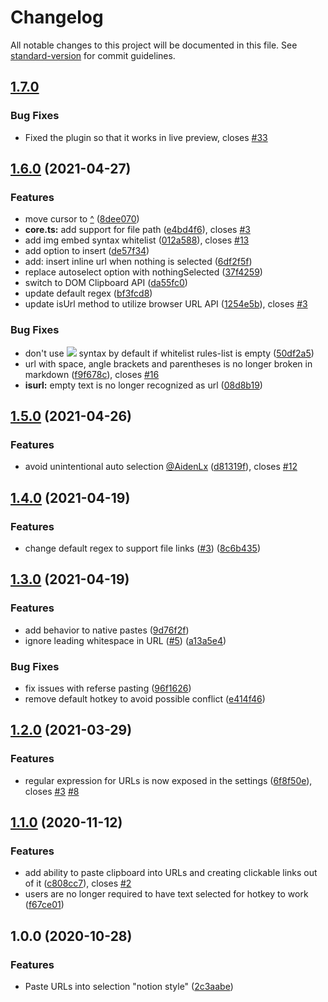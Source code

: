 # Changelog

All notable changes to this project will be documented in this file. See [standard-version](https://github.com/conventional-changelog/standard-version) for commit guidelines.

## [1.7.0](https://github.com/denolehov/obsidian-url-into-selection/compare/1.6.0...1.7.0)

### Bug Fixes
* Fixed the plugin so that it works in live preview, closes [#33](https://github.com/denolehov/obsidian-url-into-selection/issues/33)

## [1.6.0](https://github.com/denolehov/obsidian-url-into-selection/compare/1.5.0...1.6.0) (2021-04-27)


### Features

* move cursor to [^](url) ([8dee070](https://github.com/denolehov/obsidian-url-into-selection/commit/8dee070b2c50b40351ba4c6a5cb11d7bae1f25b2))
* **core.ts:** add support for file path ([e4bd4f6](https://github.com/denolehov/obsidian-url-into-selection/commit/e4bd4f602eda766907ad7bcc30227f7873937c28)), closes [#3](https://github.com/denolehov/obsidian-url-into-selection/issues/3)
* add img embed syntax whitelist ([012a588](https://github.com/denolehov/obsidian-url-into-selection/commit/012a5885fa796bf955ca34e636d7e06da9d5f6cf)), closes [#13](https://github.com/denolehov/obsidian-url-into-selection/issues/13)
* add option to insert <url> ([de57f34](https://github.com/denolehov/obsidian-url-into-selection/commit/de57f348ca6684b0e6da17372af9fa5e6662a6c9))
* add: insert inline url when nothing is selected ([6df2f5f](https://github.com/denolehov/obsidian-url-into-selection/commit/6df2f5f5dd4e22ee137f4352f3149a198178b326))
* replace autoselect option with nothingSelected ([37f4259](https://github.com/denolehov/obsidian-url-into-selection/commit/37f4259085f6643f2375fee37d14c3550a66bc95))
* switch to DOM Clipboard API ([da55fc0](https://github.com/denolehov/obsidian-url-into-selection/commit/da55fc0ac85c16910eba9d81f85766532cd64f1f))
* update default regex ([bf3fcd8](https://github.com/denolehov/obsidian-url-into-selection/commit/bf3fcd818b31e41c718d56d6d27441c8a8e9881a))
* update isUrl method to utilize browser URL API ([1254e5b](https://github.com/denolehov/obsidian-url-into-selection/commit/1254e5b513bb65af2d8415219c61ef4c5f6ff6e3)), closes [#3](https://github.com/denolehov/obsidian-url-into-selection/issues/3)


### Bug Fixes

* don't use ![](url) syntax by default if whitelist rules-list is empty ([50df2a5](https://github.com/denolehov/obsidian-url-into-selection/commit/50df2a55cc731f8be592e94a36b6417510d0838f))
* url with space, angle brackets and parentheses is no longer broken in markdown ([f9f678c](https://github.com/denolehov/obsidian-url-into-selection/commit/f9f678c98654b233c4f6c4d831371fa5c9a4143e)), closes [#16](https://github.com/denolehov/obsidian-url-into-selection/issues/16)
* **isurl:** empty text is no longer recognized as url ([08d8b19](https://github.com/denolehov/obsidian-url-into-selection/commit/08d8b19b8db2a3f2aae5e0cda4640c2d6bfc6a30))

## [1.5.0](https://github.com/denolehov/obsidian-url-into-selection/compare/1.4.0...1.5.0) (2021-04-26)


### Features

* avoid unintentional auto selection [@AidenLx](https://github.com/AidenLx) ([d81319f](https://github.com/denolehov/obsidian-url-into-selection/commit/d81319f5ee6d8035c29cc4e497f1dc0125e70166)), closes [#12](https://github.com/denolehov/obsidian-url-into-selection/issues/12)

## [1.4.0](https://github.com/denolehov/obsidian-url-into-selection/compare/1.3.0...1.4.0) (2021-04-19)


### Features

* change default regex to support file links ([#3](https://github.com/denolehov/obsidian-url-into-selection/issues/3)) ([8c6b435](https://github.com/denolehov/obsidian-url-into-selection/commit/8c6b435e6eda075ce7d1ff720ba9a1cdb754c2e9))


## [1.3.0](https://github.com/denolehov/obsidian-url-into-selection/compare/1.2.0...1.3.0) (2021-04-19)


### Features

* add behavior to native pastes ([9d76f2f](https://github.com/denolehov/obsidian-url-into-selection/commit/9d76f2fb36dcf5bfc228bf6c2102fcb995e9a859))
* ignore leading whitespace in URL ([#5](https://github.com/denolehov/obsidian-url-into-selection/issues/5)) ([a13a5e4](https://github.com/denolehov/obsidian-url-into-selection/commit/a13a5e4662a9debba920a04034841241a41dcaca))


### Bug Fixes

* fix issues with referse pasting ([96f1626](https://github.com/denolehov/obsidian-url-into-selection/commit/96f1626de27828f6d5f376561ac4037a77a4f1fe))
* remove default hotkey to avoid possible conflict ([e414f46](https://github.com/denolehov/obsidian-url-into-selection/commit/e414f463bc78ac1464f745471da9e66f9a652487))

## [1.2.0](https://github.com/denolehov/obsidian-url-into-selection/compare/1.1.0...1.2.0) (2021-03-29)


### Features

* regular expression for URLs is now exposed in the settings ([6f8f50e](https://github.com/denolehov/obsidian-url-into-selection/commit/6f8f50e55e19758cd90f473678638a0f0c660f1c)), closes [#3](https://github.com/denolehov/obsidian-url-into-selection/issues/3) [#8](https://github.com/denolehov/obsidian-url-into-selection/issues/8)

## [1.1.0](https://github.com/denolehov/obsidian-url-into-selection/compare/1.0.0...1.1.0) (2020-11-12)


### Features

* add ability to paste clipboard into URLs and creating clickable links out of it ([c808cc7](https://github.com/denolehov/obsidian-url-into-selection/commit/c808cc73cffd9e2b3fcb80d0eb4895676359e976)), closes [#2](https://github.com/denolehov/obsidian-url-into-selection/issues/2)
* users are no longer required to have text selected for hotkey to work ([f67ce01](https://github.com/denolehov/obsidian-url-into-selection/commit/f67ce019a57aeff3207b802ecee3eca652fb165e))

## 1.0.0 (2020-10-28)


### Features

* Paste URLs into selection "notion style" ([2c3aabe](https://github.com/denolehov/obsidian-url-into-selection/commit/2c3aabe8b28f08257dfe070b9d23e0bfe1b2b37f))
